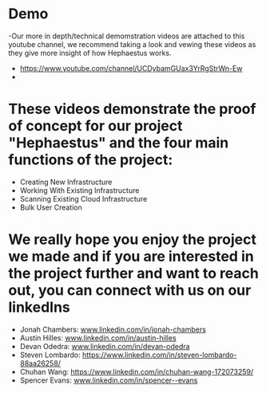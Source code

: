 # Demo
-Our more in depth/technical demomstration videos are attached to this youtube channel, we recommend taking a look and vewing these videos as they give more insight of how Hephaestus works.
- https://www.youtube.com/channel/UCDybamGUax3YrRgStrWn-Ew
- 

# These videos demonstrate the proof of concept for our project "Hephaestus" and the four main functions of the project:
- Creating New Infrastructure
- Working With Existing Infrastructure
- Scanning Existing Cloud Infrastructure
- Bulk User Creation

# We really hope you enjoy the project we made and if you are interested in the project further and want to reach out, you can connect with us on our linkedIns
- Jonah Chambers: www.linkedin.com/in/jonah-chambers
- Austin Hilles: www.linkedin.com/in/austin-hilles
- Devan Odedra: www.linkedin.com/in/devan-odedra
- Steven Lombardo: https://www.linkedin.com/in/steven-lombardo-88aa26258/
- Chuhan Wang: https://www.linkedin.com/in/chuhan-wang-172073259/
- Spencer Evans: www.linkedin.com/in/spencer--evans
